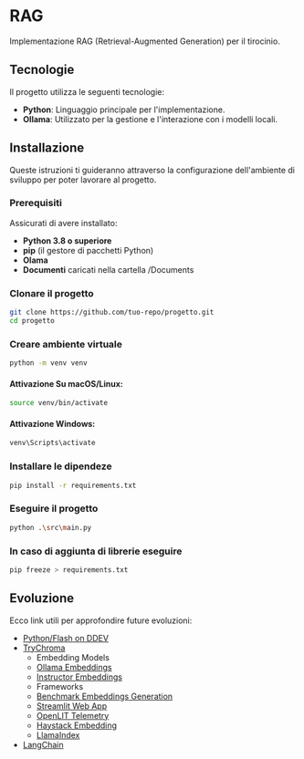 # RAG

Implementazione RAG (Retrieval-Augmented Generation) per il tirocinio.

## Tecnologie

Il progetto utilizza le seguenti tecnologie:

- **Python**: Linguaggio principale per l'implementazione.
- **Ollama**: Utilizzato per la gestione e l'interazione con i modelli locali.

## Installazione

Queste istruzioni ti guideranno attraverso la configurazione dell'ambiente di sviluppo per poter lavorare al progetto.

### Prerequisiti

Assicurati di avere installato:
- **Python 3.8 o superiore**
- **pip** (il gestore di pacchetti Python)
- **Olama**
- **Documenti** caricati nella cartella /Documents

### Clonare il progetto

```bash
git clone https://github.com/tuo-repo/progetto.git
cd progetto
```

### Creare ambiente virtuale

```bash
python -m venv venv
```

#### Attivazione Su macOS/Linux:

```bash
source venv/bin/activate
```

#### Attivazione Windows:

```bash
venv\Scripts\activate
```

### Installare le dipendeze

```bash
pip install -r requirements.txt
```

### Eseguire il progetto

```bash
python .\src\main.py
```

### In caso di aggiunta di librerie eseguire

```bash
pip freeze > requirements.txt
```

## Evoluzione

Ecco link utili per approfondire future evoluzioni:

- [Python/Flash on DDEV](https://ddev.readthedocs.io/en/stable/users/quickstart/#pythonflask-experimental)
- [TryChroma](https://www.trychroma.com/)
    - Embedding Models
    - [Ollama Embeddings](https://docs.trychroma.com/integrations/ollama)
    - [Instructor Embeddings](https://docs.trychroma.com/integrations/instructor)
    - Frameworks
    - [Benchmark Embeddings Generation](https://huggingface.co/blog/mteb#benchmark-your-model)
    - [Streamlit Web App](https://docs.trychroma.com/integrations/streamlit)
    - [OpenLIT Telemetry](https://docs.trychroma.com/integrations/openlit)
    - [Haystack Embedding](https://docs.trychroma.com/integrations/haystack)
    - [LlamaIndex](https://docs.trychroma.com/integrations/llamaindex)
- [LangChain](https://js.langchain.com/v0.1/docs/modules/data_connection/)